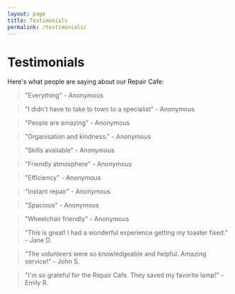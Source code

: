 ```yaml
---
layout: page
title: Testimonials
permalink: /testimonials/
---
```


# Testimonials

Here's what people are saying about our Repair Cafe:

> "Everything" - Anonymous

> "I didn't have to take to town to a specialist" - Anonymous

> "People are amazing" - Anonymous

> "Organisation and kindness." - Anonymous

> "Skills available" - Anonymous

> "Friendly atmosphere" - Anonymous

> "Efficiency" - Anonymous

> "Instant repair" - Anonymous

> "Spacious" - Anonymous

> "Wheelchair friendly" - Anonymous

> "This is great! I had a wonderful experience getting my toaster fixed." - Jane D.

> "The volunteers were so knowledgeable and helpful. Amazing service!" - John S.

> "I'm so grateful for the Repair Cafe. They saved my favorite lamp!" - Emily R.
